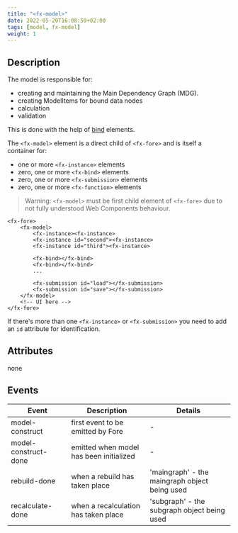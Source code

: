 ```yaml
---
title: "<fx-model>"
date: 2022-05-20T16:08:59+02:00
tags: [model, fx-model]
weight: 1
---
```


## Description

The model is responsible for:
* creating and maintaining the Main Dependency Graph (MDG). 
* creating ModelItems for bound data nodes
* calculation 
* validation

This is done with the help of <a href="/elements/model/bind" >bind</a> elements.

The `<fx-model>` element is a direct child of `<fx-fore>` and is itself a container for:
* one or more `<fx-instance>` elements
* zero, one or more `<fx-bind>` elements
* zero, one or more `<fx-submission>` elements
* zero, one or more `<fx-function>` elements

> Warning: `<fx-model>` must be first child element of `<fx-fore>` due to not fully understood Web Components behaviour.  

```
<fx-fore>
    <fx-model>
        <fx-instance><fx-instance>
        <fx-instance id="second"><fx-instance>
        <fx-instance id="third"><fx-instance>
        
        <fx-bind></fx-bind>
        <fx-bind></fx-bind>
        ...
        
        <fx-submission id="load"></fx-submission>
        <fx-submission id="save"></fx-submission>
    </fx-model>
    <!-- UI here -->
</fx-fore>
```


If there's more than one `<fx-instance>` or `<fx-submission>` you need
to add an `id` attribute for identification.

## Attributes

none

## Events

| Event | Description | Details
| ------------ | --- | --- |
| model-construct | first event to be emitted by Fore | - |
| model-construct-done | emitted when model has been initialized | - |
| rebuild-done | when a rebuild has taken place | 'maingraph' - the maingraph object being used
| recalculate-done | when a recalculation has taken place | 'subgraph' - the subgraph object being used
